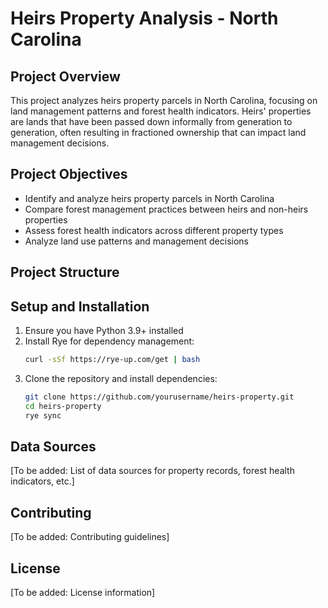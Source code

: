 # Heirs Property Analysis - North Carolina

## Project Overview
This project analyzes heirs property parcels in North Carolina, focusing on land management patterns and forest health indicators. Heirs' properties are lands that have been passed down informally from generation to generation, often resulting in fractioned ownership that can impact land management decisions.

## Project Objectives
- Identify and analyze heirs property parcels in North Carolina
- Compare forest management practices between heirs and non-heirs properties
- Assess forest health indicators across different property types
- Analyze land use patterns and management decisions

## Project Structure

## Setup and Installation
1. Ensure you have Python 3.9+ installed
2. Install Rye for dependency management:
   ```bash
   curl -sSf https://rye-up.com/get | bash
   ```
3. Clone the repository and install dependencies:
   ```bash
   git clone https://github.com/yourusername/heirs-property.git
   cd heirs-property
   rye sync
   ```

## Data Sources
[To be added: List of data sources for property records, forest health indicators, etc.]

## Contributing
[To be added: Contributing guidelines]

## License
[To be added: License information]